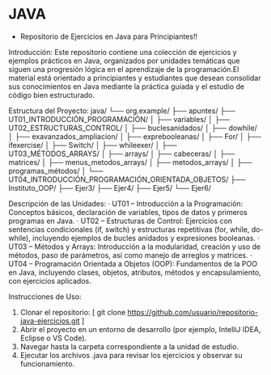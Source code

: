 # JAVA
- Repositorio de Ejercicios en Java para Principiantes!!

Introducción:
Este repositorio contiene una colección de ejercicios y ejemplos prácticos en Java, organizados por unidades temáticas que siguen una progresión lógica en el aprendizaje de la programación.El material está orientado a principiantes y estudiantes que desean consolidar sus conocimientos en Java mediante la práctica guiada y el estudio de código bien estructurado.

Estructura del Proyecto:
java/
└── org.example/
    ├── apuntes/
    ├── UT01_INTRODUCCIÓN_PROGRAMACIÓN/
    │   ├── variables/
    │
    ├── UT02_ESTRUCTURAS_CONTROL/
    │   ├── buclesanidados/
    │   ├── dowhile/
    │   ├── exavanzados_ampliacion/
    │   ├── exprebooleanas/
    │   ├── For/
    │   ├── ifexercise/
    │   ├── Switch/
    │   ├── whileexer/
    │
    ├── UT03_MÉTODOS_ARRAYS/
    │   ├── arrays/
    │   ├── cabeceras/
    │   ├── matrices/
    │   ├── menus_metodos_arrays/
    │   ├── metodos_arrays/
    │   ├── programas_métodos/
    │
    └── UT04_INTRODUCCIÓN_PROGRAMACIÓN_ORIENTADA_OBJETOS/
        ├── Instituto_OOP/
        ├── Ejer3/
        ├── Ejer4/
        ├── Ejer5/
        └── Ejer6/

Descripción de las Unidades:
· UT01 – Introducción a la Programación:
  Conceptos básicos, declaración de variables, tipos de datos y primeros programas en Java.
· UT02 – Estructuras de Control:
  Ejercicios con sentencias condicionales (if, switch) y estructuras repetitivas (for, while, do-    while), incluyendo ejemplos de bucles anidados y expresiones booleanas.
· UT03 – Métodos y Arrays:
  Introducción a la modularidad, creación y uso de métodos, paso de parámetros, así como manejo de   arreglos y matrices.
· UT04 – Programación Orientada a Objetos (OOP):
  Fundamentos de la POO en Java, incluyendo clases, objetos, atributos, métodos y encapsulamiento,   con ejercicios aplicados.

Instrucciones de Uso:
1. Clonar el repositorio:
  [ git clone https://github.com/usuario/repositorio-java-ejercicios.git ]
2. Abrir el proyecto en un entorno de desarrollo (por ejemplo, IntelliJ IDEA, Eclipse o VS Code).
3. Navegar hasta la carpeta correspondiente a la unidad de estudio.
4. Ejecutar los archivos .java para revisar los ejercicios y observar su funcionamiento.
